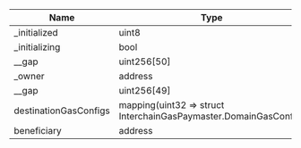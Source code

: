 | Name                  | Type                                                             | Slot | Offset | Bytes | Contract                                                              |
| --------------------- | ---------------------------------------------------------------- | ---- | ------ | ----- | --------------------------------------------------------------------- |
| \_initialized         | uint8                                                            | 0    | 0      | 1     | contracts/hooks/igp/InterchainGasPaymaster.sol:InterchainGasPaymaster |
| \_initializing        | bool                                                             | 0    | 1      | 1     | contracts/hooks/igp/InterchainGasPaymaster.sol:InterchainGasPaymaster |
| \_\_gap               | uint256[50]                                                      | 1    | 0      | 1600  | contracts/hooks/igp/InterchainGasPaymaster.sol:InterchainGasPaymaster |
| \_owner               | address                                                          | 51   | 0      | 20    | contracts/hooks/igp/InterchainGasPaymaster.sol:InterchainGasPaymaster |
| \_\_gap               | uint256[49]                                                      | 52   | 0      | 1568  | contracts/hooks/igp/InterchainGasPaymaster.sol:InterchainGasPaymaster |
| destinationGasConfigs | mapping(uint32 => struct InterchainGasPaymaster.DomainGasConfig) | 101  | 0      | 32    | contracts/hooks/igp/InterchainGasPaymaster.sol:InterchainGasPaymaster |
| beneficiary           | address                                                          | 102  | 0      | 20    | contracts/hooks/igp/InterchainGasPaymaster.sol:InterchainGasPaymaster |
